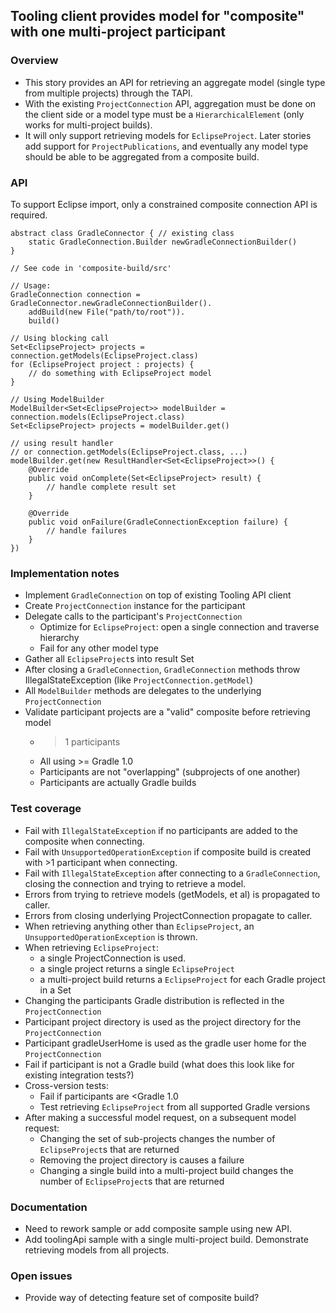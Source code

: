 ## Tooling client provides model for "composite" with one multi-project participant

### Overview

- This story provides an API for retrieving an aggregate model (single type from multiple projects) through the TAPI.
- With the existing `ProjectConnection` API, aggregation must be done on the client side or a model type must be a `HierarchicalElement` (only works for multi-project builds).
- It will only support retrieving models for `EclipseProject`.  Later stories add support for `ProjectPublications`, and eventually any model type should be able to be aggregated from a composite build.

### API

To support Eclipse import, only a constrained composite connection API is required.

    abstract class GradleConnector { // existing class
        static GradleConnection.Builder newGradleConnectionBuilder()
    }

    // See code in 'composite-build/src'

    // Usage:
    GradleConnection connection = GradleConnector.newGradleConnectionBuilder().
        addBuild(new File("path/to/root")).
        build()

    // Using blocking call
    Set<EclipseProject> projects = connection.getModels(EclipseProject.class)
    for (EclipseProject project : projects) {
        // do something with EclipseProject model
    }

    // Using ModelBuilder
    ModelBuilder<Set<EclipseProject>> modelBuilder = connection.models(EclipseProject.class)
    Set<EclipseProject> projects = modelBuilder.get()

    // using result handler
    // or connection.getModels(EclipseProject.class, ...)
    modelBuilder.get(new ResultHandler<Set<EclipseProject>>() {
        @Override
        public void onComplete(Set<EclipseProject> result) {
            // handle complete result set
        }

        @Override
        public void onFailure(GradleConnectionException failure) {
            // handle failures
        }
    })

### Implementation notes

- Implement `GradleConnection` on top of existing Tooling API client
- Create `ProjectConnection` instance for the participant
- Delegate calls to the participant's `ProjectConnection`
    - Optimize for `EclipseProject`: open a single connection and traverse hierarchy
    - Fail for any other model type
- Gather all `EclipseProject`s into result Set
- After closing a `GradleConnection`, `GradleConnection` methods throw IllegalStateException (like `ProjectConnection.getModel`)
- All `ModelBuilder` methods are delegates to the underlying `ProjectConnection`
- Validate participant projects are a "valid" composite before retrieving model
    - >1 participants
    - All using >= Gradle 1.0
    - Participants are not "overlapping" (subprojects of one another)
    - Participants are actually Gradle builds

### Test coverage

- Fail with `IllegalStateException` if no participants are added to the composite when connecting.
- Fail with `UnsupportedOperationException` if composite build is created with >1 participant when connecting.
- Fail with `IllegalStateException` after connecting to a `GradleConnection`, closing the connection and trying to retrieve a model.
- Errors from trying to retrieve models (getModels, et al) is propagated to caller.
- Errors from closing underlying ProjectConnection propagate to caller.
- When retrieving anything other than `EclipseProject`, an `UnsupportedOperationException` is thrown.
- When retrieving `EclipseProject`:
    - a single ProjectConnection is used.
    - a single project returns a single `EclipseProject`
    - a multi-project build returns a `EclipseProject` for each Gradle project in a Set
- Changing the participants Gradle distribution is reflected in the `ProjectConnection`
- Participant project directory is used as the project directory for the `ProjectConnection`
- Participant gradleUserHome is used as the gradle user home for the `ProjectConnection`
- Fail if participant is not a Gradle build (what does this look like for existing integration tests?)
- Cross-version tests:
    - Fail if participants are <Gradle 1.0
    - Test retrieving `EclipseProject` from all supported Gradle versions
- After making a successful model request, on a subsequent model request:
    - Changing the set of sub-projects changes the number of `EclipseProject`s that are returned
    - Removing the project directory is causes a failure
    - Changing a single build into a multi-project build changes the number of `EclipseProject`s that are returned

### Documentation

- Need to rework sample or add composite sample using new API.
- Add toolingApi sample with a single multi-project build. Demonstrate retrieving models from all projects.

### Open issues

- Provide way of detecting feature set of composite build?
